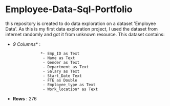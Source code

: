 # Employee-Data-Sql-Portfolio

this repository is created to do data exploration on a dataset 'Employee Data'. As this is my first data exploration project, I used the dataset from internet randomly and got it from unknown resource.
This dataset contains:

* *9 Columns** :
  
                  *- Emp_ID as Text                           
                   - Name as Text
                   - Gender as Text 
                   - Department as Text
                   - Salary as Text
                   - Start_Date Text 
                   - FTE as Double
                   - Employee_type as Text
                   - Work_location* as Text

* **Rows** : 276
